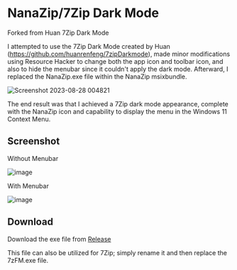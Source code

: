 # NanaZip/7Zip Dark Mode
Forked from Huan 7Zip Dark Mode

I attempted to use the 7Zip Dark Mode created by Huan (https://github.com/huanrenfeng/7zipDarkmode), made minor modifications using Resource Hacker to change both the app icon and toolbar icon, and also to hide the menubar since it couldn't apply the dark mode. Afterward, I replaced the NanaZip.exe file within the NanaZip msixbundle.

![Screenshot 2023-08-28 004821](https://github.com/M2Team/NanaZip/assets/100127946/726ff543-1471-4ca1-a125-f4647f034558)

The end result was that I achieved a 7Zip dark mode appearance, complete with the NanaZip icon and capability to display the menu in the Windows 11 Context Menu.

Screenshot
----------
Without Menubar

![image](https://github.com/ikoshura/NanaZip-Dark-Mode/assets/100127946/9c1aed02-2ace-4587-80cc-a0bee8b89e40)

With Menubar

![image](https://github.com/ikoshura/NanaZip-Dark-Mode/assets/100127946/0361b1dd-780d-451a-aad6-69bf36fa3262)

Download
----------

Download the exe file from [Release](https://github.com/ikoshura/NanaZip-Dark-Mode/releases)

This file can also be utilized for 7Zip; simply rename it and then replace the 7zFM.exe file.

